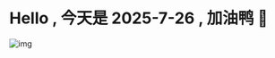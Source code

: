 
# Hello , 今天是 2025-7-26 , 加油鸭 🤭

![img](https://v1.jinrishici.com/all.svg?font-size=18&spacing=4)

